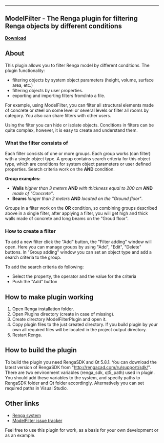 ------------------------------------------------------------
ModelFilter - The Renga plugin for filtering Renga objects by different conditions
------------------------------------------------------------
**[Download](https://github.com/RengaSoftware/ModelFilter/releases)**

About
-----

This plugin allows you to filter Renga model by different conditions. 
The plugin functionality:
*   filtering objects by system object parameters (height, volume, surface area, etc.)
*   filtering objects by user properties.
*   exporting and importing filters from/into a file. 

For example, using ModelFilter, you can filter all structural elements made of concrete or steel on some level or several levels or filter all rooms by category. You also can share filters with other users.

Using the filter you can hide or isolate objects. Conditions in filters can be quite complex, however, it is easy to create and understand them.

### What the filter consists of

Each filter consists of one or more groups. Each group works (can filter) with a single object type.
A group contains search criteria for this object type, which are conditions for system object parameters 
or user defined properties. Search criteria work on the **AND** condition. 

**Group examples:** 
*   **Walls** _higher than 3 meters_ **AND** _with thickness equal to 200 cm_  **AND** _made of "Concrete"_.
*   **Beams** _longer than 2 meters_ **AND** _located on the "Ground floor"_.

Groups in a filter work on the **OR** condition, so combining groups described above in a single 
filter, after applying a filter, you will get high and thick walls made of concrete and long beams on the "Groud floor".

### How to create a filter

To add a new filter сlick the "Add" button, the "Filter adding" window will open. Here you can manage groups by using "Add", "Edit", "Delete" buttons.
In "Group adding" window you can set an object type and add a search criteria to the group.

To add the search criteria do following:
*   Select the property, the operator and the value for the criteria
*   Push the "Add" button

How to make plugin working
-----

1. Open Renga installation folder.
2. Open Plugins directory (create in case of missing).
3. Create directory ModelFilterPlugin and open it.
4. Copy plugin files to the just created directory. If you build plugin by your own all required files will be located in the project output directory.
5. Restart Renga.

How to build the plugin
-----

To build the plugin you need RengaSDK and Qt 5.8.1.
You can download the latest version of RengaSDK from "http://rengacad.com/ru/support/sdk/".
There are two environment variables (renga_sdk, qt5_path) used in plugin.
You should add these variables to the system, and specify paths to RengaSDK folder and Qt folder accordingly.
Alternatively you can set required paths in Visual Studio.

Other links
-----

- [Renga system](http://rengacad.com/)
- [ModelFilter issue tracker](https://github.com/RengaSoftware/ModelFilter/issues)


Feel free to use this plugin for work, as a basis for your own development or as an example.
